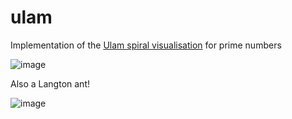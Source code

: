# ulam

Implementation of the [Ulam spiral visualisation](https://en.wikipedia.org/wiki/Ulam_spiral) for prime numbers

![image](https://user-images.githubusercontent.com/25587856/228976449-37a8a79c-fb05-4fe1-9dc4-f40d170ff538.png)

Also a Langton ant!

![image](https://github.com/jsnctl/ulam/assets/25587856/f4c72f0f-a704-48ce-b8f0-c0da313f67ed)


